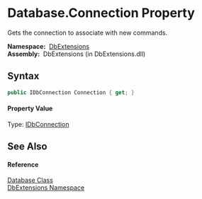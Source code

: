 Database.Connection Property
============================
  Gets the connection to associate with new commands.

  **Namespace:**  [DbExtensions][1]  
  **Assembly:**  DbExtensions (in DbExtensions.dll)

Syntax
------

```csharp
public IDbConnection Connection { get; }
```

#### Property Value
Type: [IDbConnection][2]

See Also
--------

#### Reference
[Database Class][3]  
[DbExtensions Namespace][1]  

[1]: ../README.md
[2]: http://msdn.microsoft.com/en-us/library/bs16hf60
[3]: README.md